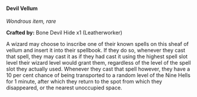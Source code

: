 #### Devil Vellum
_Wondrous item, rare_

**Crafted by:** Bone Devil Hide x1 (Leatherworker)

A wizard may choose to inscribe one of their known spells on this sheaf of vellum and insert it into their spellbook. If they do so, whenever they cast that spell, they may cast it as if they had cast it using the highest spell slot level their wizard level would grant them, regardless of the level of the spell slot they actually used. Whenever they cast that spell however, they have a 10 per cent chance of being transported to a random level of the Nine Hells for 1 minute, after which they return to the spot from which they disappeared, or the nearest unoccupied space.